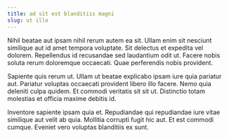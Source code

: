 ```yaml
---
title: ad sit est blanditiis magni
slug: ut illo
---
```


Nihil beatae aut ipsam nihil rerum autem ea sit. Ullam enim sit nesciunt similique aut id amet tempora voluptate. Sit delectus et expedita vel dolorem. Repellendus id recusandae sed laudantium odit ut. Facere nobis soluta rerum doloremque occaecati. Quae perferendis nobis provident.

Sapiente quis rerum ut. Ullam ut beatae explicabo ipsam iure quia pariatur aut. Pariatur voluptas occaecati provident libero illo facere. Nemo quia deleniti culpa quidem. Et commodi veritatis sit sit ut. Distinctio totam molestias et officia maxime debitis id.

Inventore sapiente ipsam quia et. Repudiandae qui repudiandae iure vitae similique aut velit ab quia. Mollitia corrupti fugit hic aut. Et est commodi cumque. Eveniet vero voluptas blanditiis ex sunt.
